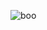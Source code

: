 ![boo](https://capsule-render.vercel.app/api?type=waving&height=300&color=0&text=PavelFr8&section=header&reversal=false&textBg=false&descAlign=50&fontColor=ffffff&fontSize=84&fontAlign=50&animation=twinkling&desc==\)&fontAlignY=40&descAlignY=59&descSize=30)
